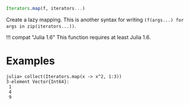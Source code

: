 ```julia
Iterators.map(f, iterators...)
```

Create a lazy mapping.  This is another syntax for writing `(f(args...) for args in zip(iterators...))`.

!!! compat "Julia 1.6"
    This function requires at least Julia 1.6.


# Examples

```jldoctest
julia> collect(Iterators.map(x -> x^2, 1:3))
3-element Vector{Int64}:
 1
 4
 9
```
